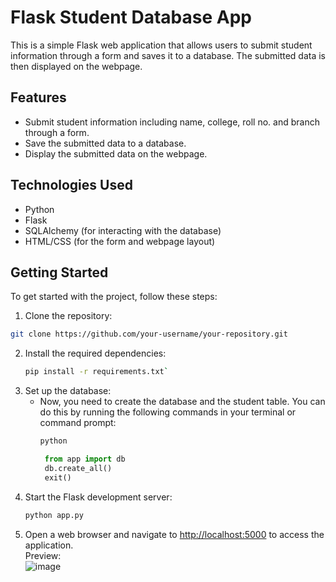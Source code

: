 # Flask Student Database App

This is a simple Flask web application that allows users to submit student information through a form and saves it to a database. The submitted data is then displayed on the webpage.

## Features

- Submit student information including name, college, roll no. and branch through a form.
- Save the submitted data to a database.
- Display the submitted data on the webpage.

## Technologies Used

- Python
- Flask
- SQLAlchemy (for interacting with the database)
- HTML/CSS (for the form and webpage layout)

## Getting Started

To get started with the project, follow these steps:

1. Clone the repository:

```bash
git clone https://github.com/your-username/your-repository.git
```

2. Install the required dependencies:
   ```bash
   pip install -r requirements.txt`
   ```
3. Set up the database:
   - Now, you need to create the database and the student table. You can do this by running the following commands in your terminal or command prompt:
     ```bash
     python
     ```
     ```python
      from app import db
      db.create_all()
      exit()
     ```
4. Start the Flask development server:
   ```bash
   python app.py
   ```
5. Open a web browser and navigate to [http://localhost:5000](http://localhost:5000) to access the application. <br>
   Preview: <br>
   ![image](staic/images/preview.png)
   
